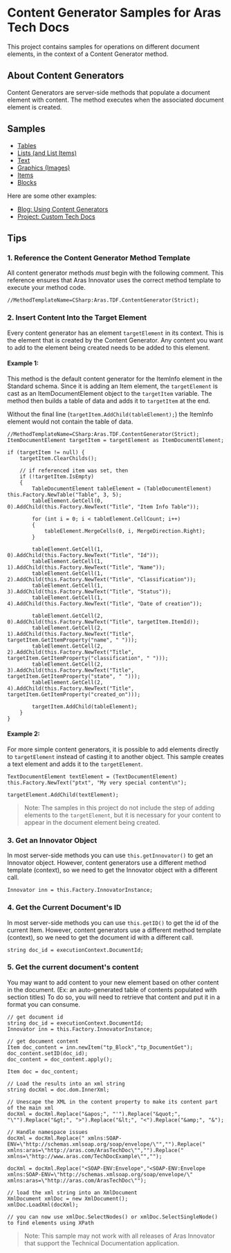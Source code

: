 # Content Generator Samples for Aras Tech Docs

This project contains samples for operations on different document elements, in the context of a Content Generator method.

## About Content Generators

Content Generators are server-side methods that populate a document element with content. The method executes when the associated document element is created.

## Samples

* [Tables](Samples/Tables.md)
* [Lists (and List Items)](Samples/Lists.md)
* [Text](Samples/Text.md)
* [Graphics (Images)](Samples/Graphics.md)
* [Items](Samples/Items.md)
* [Blocks](Samples/Blocks.md)

Here are some other examples:

* [Blog: Using Content Generators](https://community.aras.com/b/english/posts/using-content-generators-in-tech-docs)
* [Project: Custom Tech Docs](https://github.com/ArasLabs/custom-tech-docs)

## Tips

### 1. Reference the Content Generator Method Template

All content generator methods *must* begin with the following comment. This reference ensures that Aras Innovator uses the correct method template to execute your method code.

```(csharp)
//MethodTemplateName=CSharp:Aras.TDF.ContentGenerator(Strict);
```

### 2. Insert Content Into the Target Element

Every content generator has an element `targetElement` in its context. This is the element that is created by the Content Generator. Any content you want to add to the element being created needs to be added to this element.

#### Example 1:

This method is the default content generator for the ItemInfo element in the Standard schema. Since it is adding an Item element, the `targetElement` is cast as an ItemDocumentElement object to the `targetItem` variable. The method then builds a table of data and adds it to `targetItem` at the end. 

Without the final line (`targetItem.AddChild(tableElement);`) the ItemInfo element would not contain the table of data.
```(csharp)
//MethodTemplateName=CSharp:Aras.TDF.ContentGenerator(Strict);
ItemDocumentElement targetItem = targetElement as ItemDocumentElement;

if (targetItem != null) {
	targetItem.ClearChilds();

	// if referenced item was set, then
	if (!targetItem.IsEmpty)
	{
		TableDocumentElement tableElement = (TableDocumentElement) this.Factory.NewTable("Table", 3, 5);
		tableElement.GetCell(0, 0).AddChild(this.Factory.NewText("Title", "Item Info Table"));

		for (int i = 0; i < tableElement.CellCount; i++)
		{
			tableElement.MergeCells(0, i, MergeDirection.Right);
		}

		tableElement.GetCell(1, 0).AddChild(this.Factory.NewText("Title", "Id"));
		tableElement.GetCell(1, 1).AddChild(this.Factory.NewText("Title", "Name"));
		tableElement.GetCell(1, 2).AddChild(this.Factory.NewText("Title", "Classification"));
		tableElement.GetCell(1, 3).AddChild(this.Factory.NewText("Title", "Status"));
		tableElement.GetCell(1, 4).AddChild(this.Factory.NewText("Title", "Date of creation"));

		tableElement.GetCell(2, 0).AddChild(this.Factory.NewText("Title", targetItem.ItemId));
		tableElement.GetCell(2, 1).AddChild(this.Factory.NewText("Title", targetItem.GetItemProperty("name", " ")));
		tableElement.GetCell(2, 2).AddChild(this.Factory.NewText("Title", targetItem.GetItemProperty("classification", " ")));
		tableElement.GetCell(2, 3).AddChild(this.Factory.NewText("Title", targetItem.GetItemProperty("state", " ")));
		tableElement.GetCell(2, 4).AddChild(this.Factory.NewText("Title", targetItem.GetItemProperty("created_on")));

		targetItem.AddChild(tableElement);
	}
}
```

#### Example 2:

For more simple content generators, it is possible to add elements directly to `targetElement` instead of casting it to another object. This sample creates a text element and adds it to the `targetElement`.

```(csharp)
TextDocumentElement textElement = (TextDocumentElement) this.Factory.NewText("ptxt", "My very special content\n");

targetElement.AddChild(textElement);
```

> Note: The samples in this project do not include the step of adding elements to the `targetElement`, but it is necessary for your content to appear in the document element being created.

### 3. Get an Innovator Object

In most server-side methods you can use `this.getInnovator()` to get an Innovator object. However, content generators use a different method template (context), so we need to get the Innovator object with a different call.

```(csharp)
Innovator inn = this.Factory.InnovatorInstance;
```

### 4. Get the Current Document's ID

In most server-side methods you can use `this.getID()` to get the id of the current Item. However, content generators use a different method template (context), so we need to get the document id with a different call.

```(csharp)
string doc_id = executionContext.DocumentId;
```

### 5. Get the current document's content

You may want to add content to your new element based on other content in the document. (Ex: an auto-generated table of contents populated with section titles) To do so, you will need to retrieve that content and put it in a format you can consume.

```(csharp)
// get document id
string doc_id = executionContext.DocumentId;
Innovator inn = this.Factory.InnovatorInstance;

// get document content
Item doc_content = inn.newItem("tp_Block","tp_DocumentGet");
doc_content.setID(doc_id);
doc_content = doc_content.apply();

Item doc = doc_content;

// Load the results into an xml string
string docXml = doc.dom.InnerXml;

// Unescape the XML in the content property to make its content part of the main xml
docXml = docXml.Replace("&apos;", "'").Replace("&quot;", "\"").Replace("&gt;", ">").Replace("&lt;", "<").Replace("&amp;", "&");

// Handle namespace issues
docXml = docXml.Replace(" xmlns:SOAP-ENV=\"http://schemas.xmlsoap.org/soap/envelope/\"","").Replace(" xmlns:aras=\"http://aras.com/ArasTechDoc\"","").Replace(" xmlns=\"http://www.aras.com/TechDocExample\"","");

docXml = docXml.Replace("<SOAP-ENV:Envelope","<SOAP-ENV:Envelope xmlns:SOAP-ENV=\"http://schemas.xmlsoap.org/soap/envelope/\" xmlns:aras=\"http://aras.com/ArasTechDoc\"");

// load the xml string into an XmlDocument 
XmlDocument xmlDoc = new XmlDocument();
xmlDoc.LoadXml(docXml);

// you can now use xmlDoc.SelectNodes() or xmlDoc.SelectSingleNode() to find elements using XPath
```

> Note: This sample may not work with all releases of Aras Innovator that support the Technical Documentation application.
